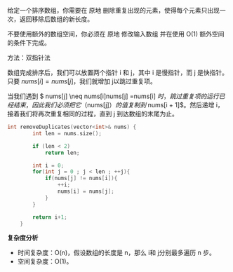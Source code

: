 给定一个排序数组，你需要在 原地 删除重复出现的元素，使得每个元素只出现一次，返回移除后数组的新长度。

不要使用额外的数组空间，你必须在 原地 修改输入数组 并在使用 O(1) 额外空间的条件下完成。

方法：双指针法

数组完成排序后，我们可以放置两个指针 i 和 j，其中 i 是慢指针，而 j 是快指针。只要 $nums[i] = nums[j]$，我们就增加 j以跳过重复项。

当我们遇到 $ nums[j] \neq nums[i]nums[j]  =nums[i]  $时，跳过重复项的运行已经结束，因此我们必须把它（$nums[j]$）的值复制到$ nums[i + 1]$。然后递增 i，接着我们将再次重复相同的过程，直到 j 到达数组的末尾为止。

```C++
int removeDuplicates(vector<int>& nums) {
        int len = nums.size();

        if (len < 2)
            return len;

        int i = 0;
        for(int j = 0 ; j < len ; ++j){
            if(nums[j] != nums[i]){
                ++i;
                nums[i] = nums[j];
            }
        }

        return i+1;
    }
```

**复杂度分析**

- 时间复杂度：O(n)，假设数组的长度是 n，那么 i和 j分别最多遍历 n 步。
- 空间复杂度：O(1)。

